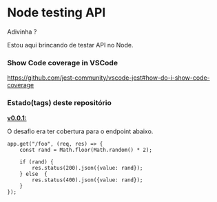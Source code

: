 # Node testing API

Adivinha ? 

Estou aqui brincando de testar API no Node.

### Show Code coverage in VSCode

https://github.com/jest-community/vscode-jest#how-do-i-show-code-coverage


### Estado(tags) deste repositório

__[v0.0.1:](https://github.com/flaviomicheletti/nodejs-testing-api/releases/tag/v0.0.1)__

O desafio era ter cobertura para o endpoint abaixo.

    app.get("/foo", (req, res) => {
        const rand = Math.floor(Math.random() * 2);

        if (rand) {
            res.status(200).json({value: rand});
        } else  {
            res.status(400).json({value: rand});
        }
    });
